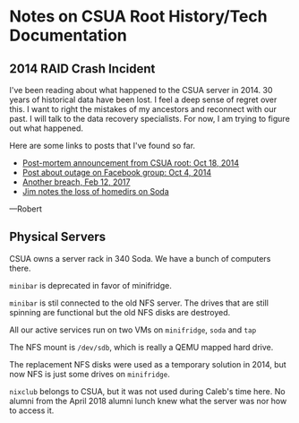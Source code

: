 # Notes on CSUA Root History/Tech Documentation

## 2014 RAID Crash Incident

I've been reading about what happened to the CSUA server in 2014. 30 years of
historical data have been lost. I feel a deep sense of regret over this. I want
to right the mistakes of my ancestors and reconnect with our past. I will talk
to the data recovery specialists. For now, I am trying to figure out what
happened.

Here are some links to posts that I've found so far.

- [Post-mortem announcement from CSUA root: Oct 18, 2014][1]
- [Post about outage on Facebook group: Oct 4, 2014][2]
- [Another breach, Feb 12, 2017][3]
- [Jim notes the loss of homedirs on Soda][4]

[1]: https://www.facebook.com/groups/csuahosers/permalink/10152411168169856/
[2]: https://www.facebook.com/groups/csuahosers/permalink/10152377861569856/
[3]: https://www.facebook.com/groups/csuahosers/permalink/10154395758704856/
[4]: https://www.facebook.com/groups/csuahosers/permalink/10152430612724856/

—Robert

## Physical Servers

CSUA owns a server rack in 340 Soda. We have a bunch of computers there.

`minibar` is deprecated in favor of minifridge.

`minibar` is stil connected to the old NFS server. The drives that are still
spinning are functional but the old NFS disks are destroyed.

All our active services run on two VMs on `minifridge`, `soda` and `tap`

The NFS mount is `/dev/sdb`, which is really a QEMU mapped hard drive.

The replacement NFS disks were used as a temporary solution in 2014, but now
NFS is just some drives on `minifridge`.

`nixclub` belongs to CSUA, but it was not used during Caleb's time here. No alumni from the April 2018 alumni lunch knew what the server was nor how to access it.
